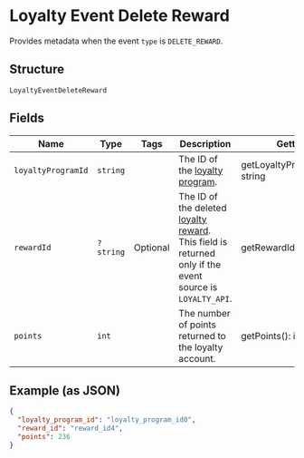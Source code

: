 
# Loyalty Event Delete Reward

Provides metadata when the event `type` is `DELETE_REWARD`.

## Structure

`LoyaltyEventDeleteReward`

## Fields

| Name | Type | Tags | Description | Getter | Setter |
|  --- | --- | --- | --- | --- | --- |
| `loyaltyProgramId` | `string` |  | The ID of the [loyalty program](#type-LoyaltyProgram). | getLoyaltyProgramId(): string | setLoyaltyProgramId(string loyaltyProgramId): void |
| `rewardId` | `?string` | Optional | The ID of the deleted [loyalty reward](#type-LoyaltyReward).<br>This field is returned only if the event source is `LOYALTY_API`. | getRewardId(): ?string | setRewardId(?string rewardId): void |
| `points` | `int` |  | The number of points returned to the loyalty account. | getPoints(): int | setPoints(int points): void |

## Example (as JSON)

```json
{
  "loyalty_program_id": "loyalty_program_id0",
  "reward_id": "reward_id4",
  "points": 236
}
```

